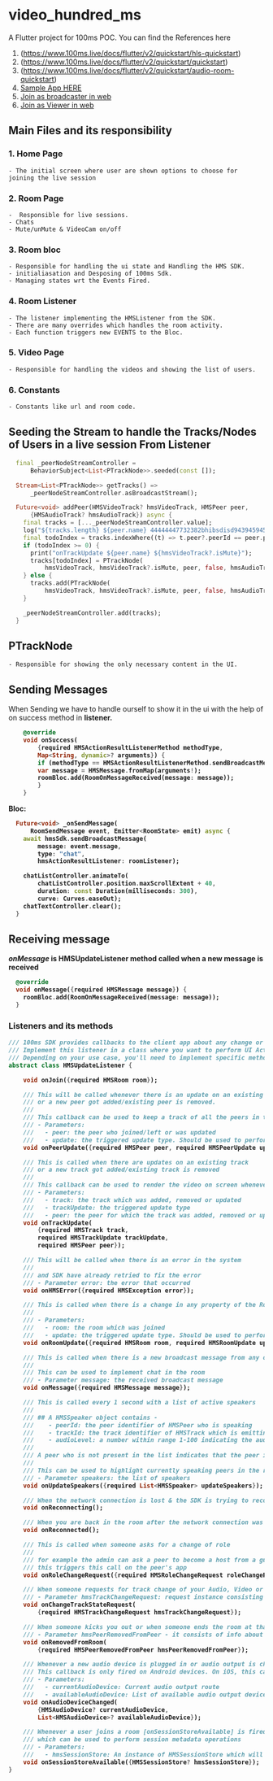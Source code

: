 # video_hundred_ms

A Flutter project for 100ms POC. You can find the References here

1. (https://www.100ms.live/docs/flutter/v2/quickstart/hls-quickstart)
2. (https://www.100ms.live/docs/flutter/v2/quickstart/quickstart)
3. (https://www.100ms.live/docs/flutter/v2/quickstart/audio-room-quickstart)
4. [Sample App HERE](https://github.com/100mslive/100ms-flutter/tree/main/sample%20apps/bloc)
5. [Join as broadcaster in web](https://peter-livestream-01.app.100ms.live/streaming/meeting/twj-tzbr-jqj)
6. [Join as Viewer in web](https://peter-livestream-01.app.100ms.live/streaming/meeting/jpk-acvg-hak)

## Main Files and its responsibility

### 1. Home Page
    - The initial screen where user are shown options to choose for joining the live session

### 2. Room Page
    -  Responsible for live sessions.
    - Chats
    - Mute/unMute & VideoCam on/off


### 3. Room bloc
    - Responsible for handling the ui state and Handling the HMS SDK.
    - initialiasation and Desposing of 100ms Sdk.
    - Managing states wrt the Events Fired.


### 4. Room Listener
    - The listener implementing the HMSListener from the SDK.
    - There are many overrides which handles the room activity.
    - Each function triggers new EVENTS to the Bloc.

### 5. Video Page
    - Responsible for handling the videos and showing the list of users.


### 6. Constants
    - Constants like url and room code.


## Seeding the Stream to handle the Tracks/Nodes of Users in a live session From Listener

``` dart
  final _peerNodeStreamController =
      BehaviorSubject<List<PTrackNode>>.seeded(const []);

  Stream<List<PTrackNode>> getTracks() =>
      _peerNodeStreamController.asBroadcastStream();

  Future<void> addPeer(HMSVideoTrack? hmsVideoTrack, HMSPeer peer,
      {HMSAudioTrack? hmsAudioTrack}) async {
    final tracks = [..._peerNodeStreamController.value];
    log("${tracks.length} ${peer.name} 44444447732382bhibsdisd94394594504545niwefa df################################################");
    final todoIndex = tracks.indexWhere((t) => t.peer?.peerId == peer.peerId);
    if (todoIndex >= 0) {
      print("onTrackUpdate ${peer.name} ${hmsVideoTrack?.isMute}");
      tracks[todoIndex] = PTrackNode(
          hmsVideoTrack, hmsVideoTrack?.isMute, peer, false, hmsAudioTrack);
    } else {
      tracks.add(PTrackNode(
          hmsVideoTrack, hmsVideoTrack?.isMute, peer, false, hmsAudioTrack));
    }

    _peerNodeStreamController.add(tracks);
  }
```

## PTrackNode

    - Responsible for showing the only necessary content in the UI.

## Sending Messages
When Sending we have to handle ourself to show it in the ui with the help of on success method in <b>listener.

``` dart
    @override
    void onSuccess(
        {required HMSActionResultListenerMethod methodType,
        Map<String, dynamic>? arguments}) {
        if (methodType == HMSActionResultListenerMethod.sendBroadcastMessage) {
        var message = HMSMessage.fromMap(arguments!);
        roomBloc.add(RoomOnMessageReceived(message: message));
        }
    }
```
Bloc:
``` dart
  Future<void> _onSendMessage(
      RoomSendMessage event, Emitter<RoomState> emit) async {
    await hmsSdk.sendBroadcastMessage(
        message: event.message,
        type: "chat",
        hmsActionResultListener: roomListener);

    chatListController.animateTo(
        chatListController.position.maxScrollExtent + 40,
        duration: const Duration(milliseconds: 300),
        curve: Curves.easeOut);
    chatTextController.clear();
  }
```
## Receiving message
<I>onMessage</I> is HMSUpdateListener method called when a new message is received

``` dart
  @override
  void onMessage({required HMSMessage message}) {
    roomBloc.add(RoomOnMessageReceived(message: message));
  }
```

### Listeners and its methods

``` dart
/// 100ms SDK provides callbacks to the client app about any change or update happening in the room after a user has joined by implementing HMSUpdateListener.
/// Implement this listener in a class where you want to perform UI Actions, update App State, etc. These updates can be used to render the video on the screen or to display other info regarding the room.
/// Depending on your use case, you'll need to implement specific methods of the Update Listener. The most common ones are onJoin, onPeerUpdate, onTrackUpdate & onHMSError.
abstract class HMSUpdateListener {

    void onJoin({required HMSRoom room});

    /// This will be called whenever there is an update on an existing peer
    /// or a new peer got added/existing peer is removed.
    ///
    /// This callback can be used to keep a track of all the peers in the room
    /// - Parameters:
    ///   - peer: the peer who joined/left or was updated
    ///   - update: the triggered update type. Should be used to perform different UI Actions
    void onPeerUpdate({required HMSPeer peer, required HMSPeerUpdate update});

    /// This is called when there are updates on an existing track
    /// or a new track got added/existing track is removed
    ///
    /// This callback can be used to render the video on screen whenever a track gets added
    /// - Parameters:
    ///   - track: the track which was added, removed or updated
    ///   - trackUpdate: the triggered update type
    ///   - peer: the peer for which the track was added, removed or updated
    void onTrackUpdate(
        {required HMSTrack track,
        required HMSTrackUpdate trackUpdate,
        required HMSPeer peer});

    /// This will be called when there is an error in the system
    ///
    /// and SDK have already retried to fix the error
    /// - Parameter error: the error that occurred
    void onHMSError({required HMSException error});

    /// This is called when there is a change in any property of the Room
    ///
    /// - Parameters:
    ///   - room: the room which was joined
    ///   - update: the triggered update type. Should be used to perform different UI Actions
    void onRoomUpdate({required HMSRoom room, required HMSRoomUpdate update});

    /// This is called when there is a new broadcast message from any other peer in the room
    ///
    /// This can be used to implement chat in the room
    /// - Parameter message: the received broadcast message
    void onMessage({required HMSMessage message});

    /// This is called every 1 second with a list of active speakers
    ///
    /// ## A HMSSpeaker object contains -
    ///    - peerId: the peer identifier of HMSPeer who is speaking
    ///    - trackId: the track identifier of HMSTrack which is emitting audio
    ///    - audioLevel: a number within range 1-100 indicating the audio volume
    ///
    /// A peer who is not present in the list indicates that the peer is not speaking
    ///
    /// This can be used to highlight currently speaking peers in the room
    /// - Parameter speakers: the list of speakers
    void onUpdateSpeakers({required List<HMSSpeaker> updateSpeakers});

    /// When the network connection is lost & the SDK is trying to reconnect to the room
    void onReconnecting();

    /// When you are back in the room after the network connection was lost
    void onReconnected();

    /// This is called when someone asks for a change of role
    ///
    /// for example the admin can ask a peer to become a host from a guest.
    /// this triggers this call on the peer's app
    void onRoleChangeRequest({required HMSRoleChangeRequest roleChangeRequest});

    /// When someone requests for track change of your Audio, Video or an Auxiliary track like Screenshare, this event will be triggered
    /// - Parameter hmsTrackChangeRequest: request instance consisting of all the required info about track change
    void onChangeTrackStateRequest(
        {required HMSTrackChangeRequest hmsTrackChangeRequest});

    /// When someone kicks you out or when someone ends the room at that time it is triggered
    /// - Parameter hmsPeerRemovedFromPeer - it consists of info about who removed you and why.
    void onRemovedFromRoom(
        {required HMSPeerRemovedFromPeer hmsPeerRemovedFromPeer});

    /// Whenever a new audio device is plugged in or audio output is changed we get the onAudioDeviceChanged update
    /// This callback is only fired on Android devices. On iOS, this callback will not be triggered.
    /// - Parameters:
    ///   - currentAudioDevice: Current audio output route
    ///   - availableAudioDevice: List of available audio output devices
    void onAudioDeviceChanged(
        {HMSAudioDevice? currentAudioDevice,
        List<HMSAudioDevice>? availableAudioDevice});

    /// Whenever a user joins a room [onSessionStoreAvailable] is fired to get an instance of [HMSSessionStore]
    /// which can be used to perform session metadata operations
    /// - Parameters:
    ///   - hmsSessionStore: An instance of HMSSessionStore which will be used to call session metadata methods
    void onSessionStoreAvailable({HMSSessionStore? hmsSessionStore});
}


```
